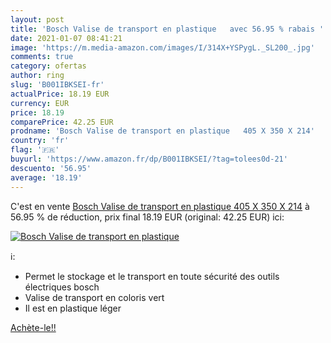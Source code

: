 ```yaml
---
layout: post
title: 'Bosch Valise de transport en plastique   avec 56.95 % rabais '
date: 2021-01-07 08:41:21
image: 'https://m.media-amazon.com/images/I/314X+YSPygL._SL200_.jpg'
comments: true
category: ofertas
author: ring
slug: 'B001IBKSEI-fr'
actualPrice: 18.19 EUR
currency: EUR
price: 18.19
comparePrice: 42.25 EUR
prodname: 'Bosch Valise de transport en plastique   405 X 350 X 214'
country: 'fr'
flag: '🇫🇷'
buyurl: 'https://www.amazon.fr/dp/B001IBKSEI/?tag=tolees0d-21'
descuento: '56.95'
average: '18.19'
---
```


C'est en vente [Bosch Valise de transport en plastique   405 X 350 X 214](https://www.amazon.fr/dp/B001IBKSEI/?tag=tolees0d-21)  à  56.95 % de réduction, prix final  18.19 EUR (original: 42.25 EUR) ici:

[![Bosch Valise de transport en plastique  ](https://m.media-amazon.com/images/I/314X+YSPygL._SL200_.jpg)](https://www.amazon.fr/dp/B001IBKSEI/?tag=tolees0d-21)

ℹ️:

- Permet le stockage et le transport en toute sécurité des outils électriques bosch
- Valise de transport en coloris vert
- Il est en plastique léger

[Achète-le!!](https://www.amazon.fr/dp/B001IBKSEI/?tag=tolees0d-21)
